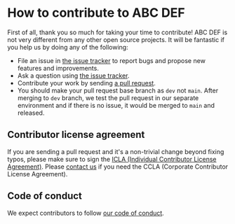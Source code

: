 # How to contribute to ABC DEF

First of all, thank you so much for taking your time to contribute! ABC DEF is not very different from any other open source projects. It will be fantastic if you help us by doing any of the following:

- File an issue in [the issue tracker](https://github.com/line/abc-def/issues)
  to report bugs and propose new features and improvements.
- Ask a question using [the issue tracker](https://github.com/line/abc-def/issues).
- Contribute your work by sending [a pull request](https://github.com/line/abc-def/pulls).
- You should make your pull request base branch as `dev` not `main`. After merging to `dev` branch, we test the pull request in our separate environment and if there is no issue, it would be merged to `main` and released.

## Contributor license agreement

If you are sending a pull request and it's a non-trivial change beyond fixing
typos, please make sure to sign the [ICLA (Individual Contributor License Agreement)](https://cla-assistant.io/line/def).
Please [contact us](mailto:dl_oss_dev@linecorp.com) if you need the CCLA (Corporate Contributor License Agreement).

## Code of conduct

We expect contributors to follow [our code of conduct](./CODE_OF_CONDUCT.md).
